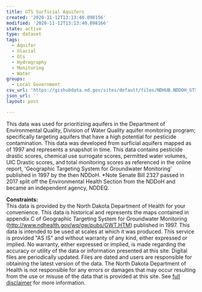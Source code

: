 ```yaml
---
title: GTS Surficial Aquifers
created: '2020-11-12T13:13:40.098156'
modified: '2020-11-12T13:13:40.098166'
state: active
type: dataset
tags:
  - Aquifer
  - Glacial
  - Gts
  - Hydrography
  - Monitoring
  - Water
groups:
  - Local Government
csv_url: 'https://gishubdata.nd.gov/sites/default/files/NDHUB.NDDOH_GTS_Aquifers.csv'
json_url: ''
layout: post

---
```

<p>This data was used for prioritizing aquifers in the Department of Environmental Quality, Division of Water Quality aquifer monitoring program; specifically targeting aquifers that have a high potential for pesticide contamination. This data was developed from surficial aquifers mapped as of 1997 and represents a snapshot in time. This data contains pesticide drastic scores, chemical use surrogate scores, permitted water volumes, UIC Drastic scores, and total monitoring scores as referenced in the online report, 'Geographic Targeting System for Groundwater Monitoring' published in 1997 by the then NDDoH.  *Note Senate Bill 2327 passed in 2017 split off the Environmental Health Section from the NDDoH and became an independent agency, NDDEQ.</p>
<p><strong>Constraints:</strong><br />
This data is provided by the North Dakota Department of Health for your convenience. This data is historical and represents the maps contained in appendix C of Geographic Targeting System for Groundwater Monitoring (<a href="http://www.ndhealth.gov/wq/gw/pubs/GWT.HTM">http://www.ndhealth.gov/wq/gw/pubs/GWT.HTM</a>) published in 1997. This data is intended to be used at scales at which it was produced. This service is provided "AS IS" and without warranty of any kind, either expressed or implied. No warranty, either expressed or implied, is made regarding the accuracy or utility of the data or information presented at this site. Digital files are periodically updated. Files are dated and users are responsible for obtaining the latest version of the data. The North Dakota Department of Health is not responsible for any errors or damages that may occur resulting from the use or misuse of the data that is provided at this site. See <a href="/north-dakota-disclaimer">full disclaimer</a> for more information.</p>


